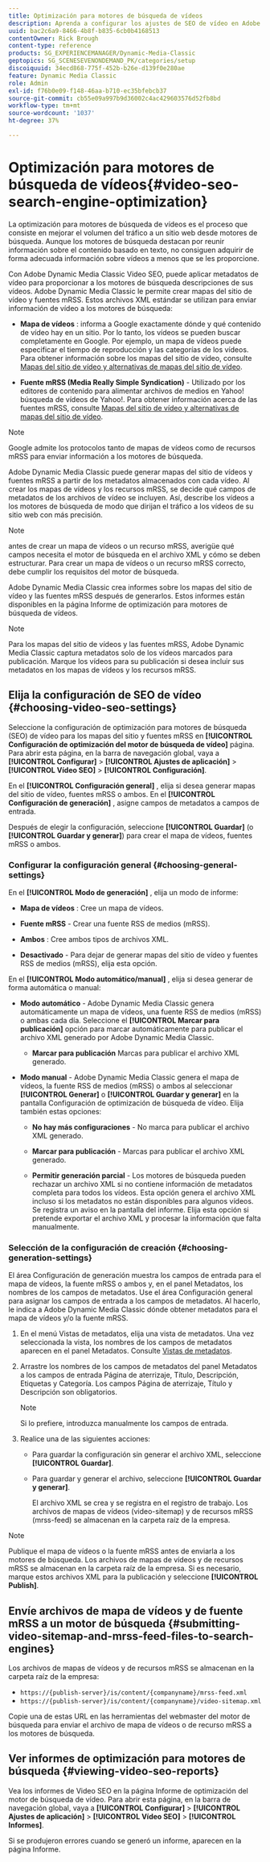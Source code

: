 ```yaml
---
title: Optimización para motores de búsqueda de vídeos
description: Aprenda a configurar los ajustes de SEO de vídeo en Adobe Dynamic Media Classic.
uuid: bac2c6a9-8466-4b8f-b835-6cb0b4168513
contentOwner: Rick Brough
content-type: reference
products: SG_EXPERIENCEMANAGER/Dynamic-Media-Classic
geptopics: SG_SCENESEVENONDEMAND_PK/categories/setup
discoiquuid: 34ecd868-775f-452b-b26e-d139f0e280ae
feature: Dynamic Media Classic
role: Admin
exl-id: f76b0e09-f148-46aa-b710-ec35bfebcb37
source-git-commit: cb55e09a997b9d36002c4ac429603576d52fb8bd
workflow-type: tm+mt
source-wordcount: '1037'
ht-degree: 37%

---
```


# Optimización para motores de búsqueda de vídeos{#video-seo-search-engine-optimization}

La optimización para motores de búsqueda de vídeos es el proceso que consiste en mejorar el volumen del tráfico a un sitio web desde motores de búsqueda. Aunque los motores de búsqueda destacan por reunir información sobre el contenido basado en texto, no consiguen adquirir de forma adecuada información sobre vídeos a menos que se les proporcione.

Con Adobe Dynamic Media Classic Video SEO, puede aplicar metadatos de vídeo para proporcionar a los motores de búsqueda descripciones de sus vídeos. Adobe Dynamic Media Classic le permite crear mapas del sitio de vídeo y fuentes mRSS. Estos archivos XML estándar se utilizan para enviar información de vídeo a los motores de búsqueda:

* **Mapa de vídeos** : informa a Google exactamente dónde y qué contenido de vídeo hay en un sitio. Por lo tanto, los vídeos se pueden buscar completamente en Google. Por ejemplo, un mapa de vídeos puede especificar el tiempo de reproducción y las categorías de los vídeos. Para obtener información sobre los mapas del sitio de vídeo, consulte [Mapas del sitio de vídeo y alternativas de mapas del sitio de vídeo](https://developers.google.com/search/docs/crawling-indexing/sitemaps/video-sitemaps?visit_id=637558394348624754-567115452&amp;rd=1).

* **Fuente mRSS (Media Really Simple Syndication)** - Utilizado por los editores de contenido para alimentar archivos de medios en Yahoo! búsqueda de vídeos de Yahoo!. Para obtener información acerca de las fuentes mRSS, consulte [Mapas del sitio de vídeo y alternativas de mapas del sitio de vídeo](https://developers.google.com/search/docs/crawling-indexing/sitemaps/video-sitemaps?visit_id=637558394348624754-567115452&amp;rd=1).

>[!NOTE]
>
>Google admite los protocolos tanto de mapas de vídeos como de recursos mRSS para enviar información a los motores de búsqueda.

Adobe Dynamic Media Classic puede generar mapas del sitio de vídeos y fuentes mRSS a partir de los metadatos almacenados con cada vídeo. Al crear los mapas de vídeos y los recursos mRSS, se decide qué campos de metadatos de los archivos de vídeo se incluyen. Así, describe los vídeos a los motores de búsqueda de modo que dirijan el tráfico a los vídeos de su sitio web con más precisión.

>[!NOTE]
>
>antes de crear un mapa de vídeos o un recurso mRSS, averigüe qué campos necesita el motor de búsqueda en el archivo XML y cómo se deben estructurar. Para crear un mapa de vídeos o un recurso mRSS correcto, debe cumplir los requisitos del motor de búsqueda.

Adobe Dynamic Media Classic crea informes sobre los mapas del sitio de vídeo y las fuentes mRSS después de generarlos. Estos informes están disponibles en la página Informe de optimización para motores de búsqueda de vídeos.

>[!NOTE]
>
>Para los mapas del sitio de vídeos y las fuentes mRSS, Adobe Dynamic Media Classic captura metadatos solo de los vídeos marcados para publicación. Marque los vídeos para su publicación si desea incluir sus metadatos en los mapas de vídeos y los recursos mRSS.

## Elija la configuración de SEO de vídeo {#choosing-video-seo-settings}

Seleccione la configuración de optimización para motores de búsqueda (SEO) de vídeo para los mapas del sitio y fuentes mRSS en **[!UICONTROL Configuración de optimización del motor de búsqueda de vídeo]** página. Para abrir esta página, en la barra de navegación global, vaya a **[!UICONTROL Configurar]** > **[!UICONTROL Ajustes de aplicación]** > **[!UICONTROL Vídeo SEO]** > **[!UICONTROL Configuración]**.

En el **[!UICONTROL Configuración general]** , elija si desea generar mapas del sitio de vídeo, fuentes mRSS o ambos. En el **[!UICONTROL Configuración de generación]** , asigne campos de metadatos a campos de entrada.

Después de elegir la configuración, seleccione **[!UICONTROL Guardar]** (o **[!UICONTROL Guardar y generar]**) para crear el mapa de vídeos, fuentes mRSS o ambos.

### Configurar la configuración general {#choosing-general-settings}

En el **[!UICONTROL Modo de generación]** , elija un modo de informe:

* **Mapa de vídeos** : Cree un mapa de vídeos.

* **Fuente mRSS** - Crear una fuente RSS de medios (mRSS).

* **Ambos** : Cree ambos tipos de archivos XML.

* **Desactivado** - Para dejar de generar mapas del sitio de vídeo y fuentes RSS de medios (mRSS), elija esta opción.

En el **[!UICONTROL Modo automático/manual]** , elija si desea generar de forma automática o manual:

* **Modo automático** - Adobe Dynamic Media Classic genera automáticamente un mapa de vídeos, una fuente RSS de medios (mRSS) o ambas cada día. Seleccione el **[!UICONTROL Marcar para publicación]** opción para marcar automáticamente para publicar el archivo XML generado por Adobe Dynamic Media Classic.

   * **Marcar para publicación** Marcas para publicar el archivo XML generado.

* **Modo manual** - Adobe Dynamic Media Classic genera el mapa de vídeos, la fuente RSS de medios (mRSS) o ambos al seleccionar **[!UICONTROL Generar]** o **[!UICONTROL Guardar y generar]** en la pantalla Configuración de optimización de búsqueda de vídeo. Elija también estas opciones:

   * **No hay más configuraciones** - No marca para publicar el archivo XML generado.

   * **Marcar para publicación** - Marcas para publicar el archivo XML generado.

   * **Permitir generación parcial** - Los motores de búsqueda pueden rechazar un archivo XML si no contiene información de metadatos completa para todos los vídeos. Esta opción genera el archivo XML incluso si los metadatos no están disponibles para algunos vídeos. Se registra un aviso en la pantalla del informe. Elija esta opción si pretende exportar el archivo XML y procesar la información que falta manualmente.

### Selección de la configuración de creación {#choosing-generation-settings}

El área Configuración de generación muestra los campos de entrada para el mapa de vídeos, la fuente mRSS o ambos y, en el panel Metadatos, los nombres de los campos de metadatos. Use el área Configuración general para asignar los campos de entrada a los campos de metadatos. Al hacerlo, le indica a Adobe Dynamic Media Classic dónde obtener metadatos para el mapa de vídeos y/o la fuente mRSS.

1. En el menú Vistas de metadatos, elija una vista de metadatos. Una vez seleccionada la vista, los nombres de los campos de metadatos aparecen en el panel Metadatos.
Consulte [Vistas de metadatos](application-setup.md#metadata_views).
1. Arrastre los nombres de los campos de metadatos del panel Metadatos a los campos de entrada Página de aterrizaje, Título, Descripción, Etiquetas y Categoría. Los campos Página de aterrizaje, Título y Descripción son obligatorios.

   >[!NOTE]
   >
   >Si lo prefiere, introduzca manualmente los campos de entrada.

1. Realice una de las siguientes acciones:

   * Para guardar la configuración sin generar el archivo XML, seleccione **[!UICONTROL Guardar]**.
   * Para guardar y generar el archivo, seleccione **[!UICONTROL Guardar y generar]**.

      El archivo XML se crea y se registra en el registro de trabajo. Los archivos de mapas de vídeos (video-sitemap) y de recursos mRSS (mrss-feed) se almacenan en la carpeta raíz de la empresa.

>[!NOTE]
>
>Publique el mapa de vídeos o la fuente mRSS antes de enviarla a los motores de búsqueda. Los archivos de mapas de vídeos y de recursos mRSS se almacenan en la carpeta raíz de la empresa. Si es necesario, marque estos archivos XML para la publicación y seleccione **[!UICONTROL Publish]**.

## Envíe archivos de mapa de vídeos y de fuente mRSS a un motor de búsqueda {#submitting-video-sitemap-and-mrss-feed-files-to-search-engines}

Los archivos de mapas de vídeos y de recursos mRSS se almacenan en la carpeta raíz de la empresa:

* `https://{publish-server}/is/content/{companyname}/mrss-feed.xml`
* `https://{publish-server}/is/content/{companyname}/video-sitemap.xml`

Copie una de estas URL en las herramientas del webmaster del motor de búsqueda para enviar el archivo de mapa de vídeos o de recurso mRSS a los motores de búsqueda.

## Ver informes de optimización para motores de búsqueda {#viewing-video-seo-reports}

Vea los informes de Video SEO en la página Informe de optimización del motor de búsqueda de vídeo. Para abrir esta página, en la barra de navegación global, vaya a **[!UICONTROL Configurar]** > **[!UICONTROL Ajustes de aplicación]** > **[!UICONTROL Vídeo SEO]** > **[!UICONTROL Informes]**.

Si se produjeron errores cuando se generó un informe, aparecen en la página Informe.
